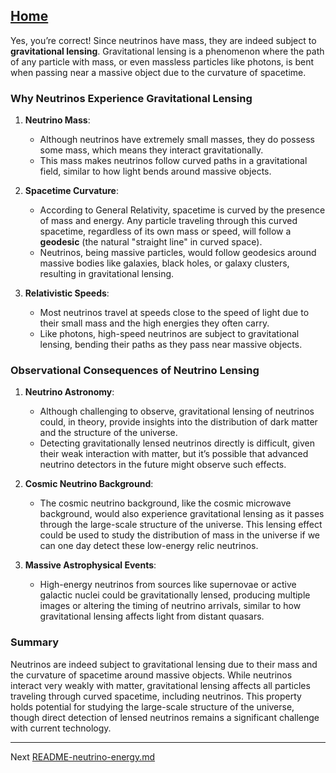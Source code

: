 [Home](https://t2m.io/VwvDcuw)
---

Yes, you’re correct! Since neutrinos have mass, they are indeed subject to **gravitational lensing**. Gravitational lensing is a phenomenon where the path of any particle with mass, or even massless particles like photons, is bent when passing near a massive object due to the curvature of spacetime.

### Why Neutrinos Experience Gravitational Lensing

1. **Neutrino Mass**:
   - Although neutrinos have extremely small masses, they do possess some mass, which means they interact gravitationally.
   - This mass makes neutrinos follow curved paths in a gravitational field, similar to how light bends around massive objects.

2. **Spacetime Curvature**:
   - According to General Relativity, spacetime is curved by the presence of mass and energy. Any particle traveling through this curved spacetime, regardless of its own mass or speed, will follow a **geodesic** (the natural "straight line" in curved space).
   - Neutrinos, being massive particles, would follow geodesics around massive bodies like galaxies, black holes, or galaxy clusters, resulting in gravitational lensing.

3. **Relativistic Speeds**:
   - Most neutrinos travel at speeds close to the speed of light due to their small mass and the high energies they often carry.
   - Like photons, high-speed neutrinos are subject to gravitational lensing, bending their paths as they pass near massive objects.

### Observational Consequences of Neutrino Lensing

1. **Neutrino Astronomy**:
   - Although challenging to observe, gravitational lensing of neutrinos could, in theory, provide insights into the distribution of dark matter and the structure of the universe.
   - Detecting gravitationally lensed neutrinos directly is difficult, given their weak interaction with matter, but it’s possible that advanced neutrino detectors in the future might observe such effects.

2. **Cosmic Neutrino Background**:
   - The cosmic neutrino background, like the cosmic microwave background, would also experience gravitational lensing as it passes through the large-scale structure of the universe. This lensing effect could be used to study the distribution of mass in the universe if we can one day detect these low-energy relic neutrinos.

3. **Massive Astrophysical Events**:
   - High-energy neutrinos from sources like supernovae or active galactic nuclei could be gravitationally lensed, producing multiple images or altering the timing of neutrino arrivals, similar to how gravitational lensing affects light from distant quasars.

### Summary
Neutrinos are indeed subject to gravitational lensing due to their mass and the curvature of spacetime around massive objects. While neutrinos interact very weakly with matter, gravitational lensing affects all particles traveling through curved spacetime, including neutrinos. This property holds potential for studying the large-scale structure of the universe, though direct detection of lensed neutrinos remains a significant challenge with current technology.

---

Next [README-neutrino-energy.md](https://t2m.io/4pd06SB)
